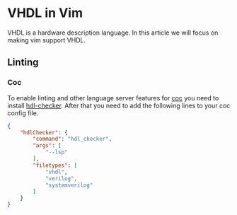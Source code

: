 # VHDL in Vim

VHDL is a hardware description language.
In this article we will focus on making vim support VHDL.

## Linting

### Coc

To enable linting and other language server features for [coc](coc.md) you need
to install [hdl-checker](https://github.com/suoto/hdl_checker).
After that you need to add the following lines to your coc config file.

```json
{
    "hdlChecker": {
        "command": "hdl_checker",
        "args": [
            "--lsp"
        ],
        "filetypes": [
            "vhdl",
            "verilog",
            "systemverilog"
        ]
    }
}
```
